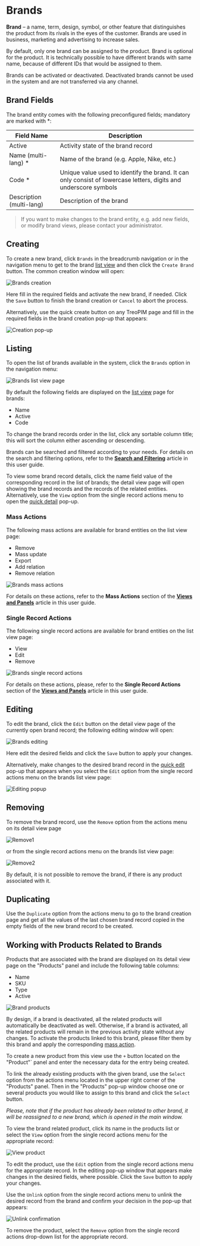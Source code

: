 # Brands

**Brand** – a name, term, design, symbol, or other feature that distinguishes the product from its rivals in the eyes of the customer. Brands are used in business, marketing and advertising to increase sales. 

By default, only one brand can be assigned to the product. Brand is optional for the product. It is technically possible to have different brands with same name, because of different IDs that would be assigned to them.

Brands can be activated or deactivated. Deactivated brands cannot be used in the system and are not transferred via any channel.

## Brand Fields

The brand entity comes with the following preconfigured fields; mandatory are marked with *:

| **Field Name**           | **Description**                            |
|--------------------------|--------------------------------------------|
| Active                   | Activity state of the brand record         |
| Name (multi-lang) *      | Name of the brand (e.g. Apple, Nike, etc.) |
| Code *                   | Unique value used to identify the brand. It can only consist of lowercase letters, digits and underscore symbols     |
| Description (multi-lang) | Description of the brand                   |

> If you want to make changes to the brand entity, e.g. add new fields, or modify brand views, please contact your administrator.

## Creating

To create a new brand, click `Brands` in the breadcrumb navigation or in the navigation menu to get to the brand [list view](#listing) and then click the `Create Brand` button. The common creation window will open:

![Brands creation](../../_assets/brands/brands-create.jpg)

Here fill in the required fields and activate the new brand, if needed. Click the `Save` button to finish the brand creation or `Cancel` to abort the process.

Alternatively, use the quick create button on any TreoPIM page and fill in the required fields in the brand creation pop-up that appears:

![Creation pop-up](../../_assets/brands/creation-popup.jpg)

## Listing

To open the list of brands available in the system, click the `Brands` option in the navigation menu:

![Brands list view page](../../_assets/brands/brands-list-view.jpg)

By default the following fields are displayed on the [list view](https://treopim.com/help/views-and-panels#list-view) page for brands:
 - Name
 - Active
 - Code

To change the brand records order in the list, click any sortable column title; this will sort the column either ascending or descending. 

Brands can be searched and filtered according to your needs. For details on the search and filtering options, refer to the [**Search and Filtering**](https://treopim.com/help/search-and-filtering) article in this user guide.

To view some brand record details, click the name field value of the corresponding record in the list of brands; the detail view page will open showing the brand records and the records of the related entities. Alternatively, use the `View` option from the single record actions menu to open the [quick detail](https://treopim.com/help/views-and-panels#quick-detail-view-small-detail-view) pop-up.

### Mass Actions

The following mass actions are available for brand entities on the list view page:

- Remove
- Mass update
- Export
- Add relation
- Remove relation

![Brands mass actions](../../_assets/brands/brands-mass-actions.jpg)

For details on these actions, refer to the **Mass Actions** section of the [**Views and Panels**](https://treopim.com/help/views-and-panels#mass-actions) article in this user guide.

### Single Record Actions

The following single record actions are available for brand entities on the list view page:

- View
- Edit
- Remove

![Brands single record actions](../../_assets/brands/brands-single-actions.jpg)

For details on these actions, please, refer to the **Single Record Actions** section of the [**Views and Panels**](https://treopim.com/help/views-and-panels#single-record-actions) article in this user guide.

## Editing

To edit the brand, click the `Edit` button on the detail view page of the currently open brand record; the following editing window will open:

![Brands editing](../../_assets/brands/brands-edit.jpg)

Here edit the desired fields and click the `Save` button to apply your changes.

Alternatively, make changes to the desired brand record in the [quick edit](https://treopim.com/help/views-and-panels#quick-edit-view) pop-up that appears when you select the `Edit` option from the single record actions menu on the brands list view page:

![Editing popup](../../_assets/brands/brand-editing-popup.jpg)

## Removing

To remove the brand record, use the `Remove` option from the actions menu on its detail view page
 
![Remove1](../../_assets/brands/remove-details.jpg)

or from the single record actions menu on the brands list view page:

![Remove2](../../_assets/brands/remove-list.jpg)

By default, it is not possible to remove the brand, if there is any product associated with it.

## Duplicating

Use the `Duplicate` option from the actions menu to go to the brand creation page and get all the values of the last chosen brand record copied in the empty fields of the new brand record to be created.

## Working with Products Related to Brands

Products that are associated with the brand are displayed on its detail view page on the "Products" panel and include the following table columns:
 - Name
 - SKU
 - Type
 - Active

![Brand products](../../_assets/brands/brands-products.jpg)

By design, if a brand is deactivated, all the related products will automatically be deactivated as well. Otherwise, if a brand is activated, all the related products will remain in the previous activity state without any changes. To activate the products linked to this brand, please filter them by this brand and apply the corresponding [mass action](#mass-actions).

To create a new product from this view use the `+` button located on the "Product"` panel and enter the necessary data for the entry being created.

To link the already existing products with the given brand, use the `Select` option from the actions menu located in the upper right corner of the "Products" panel. Then in the "Products" pop-up window choose one or several products you would like to assign to this brand and click the `Select` button.

*Please, note that if the product has already been related to other brand, it will be reassigned to a new brand, which is opened in the main window.* 

To view the brand related product, click its name in the products list or select the `View` option from the single record actions menu for the appropriate record:

![View product](../../_assets/brands/products-view.jpg)

To edit the product, use the `Edit` option from the single record actions menu for the appropriate record. In the editing pop-up window that appears make changes in the desired fields, where possible. Click the `Save` button to apply your changes.

Use the `Unlink` option from the single record actions menu to unlink the desired record from the brand and confirm your decision in the pop-up that appears:

![Unlink confirmation](../../_assets/brands/unlink_confirmation.jpg)

To remove the product, select the `Remove` option from the single record actions drop-down list for the appropriate record.